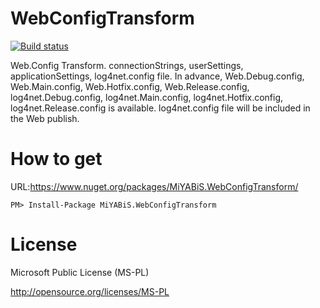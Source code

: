 # WebConfigTransform


[![Build status](https://ci.appveyor.com/api/projects/status/w4061acgsjxf4p1u?svg=true)](https://ci.appveyor.com/project/miyabis/webconfigtransform)


Web.Config Transform.
connectionStrings, userSettings, applicationSettings, log4net.config file.
In advance, Web.Debug.config, Web.Main.config, Web.Hotfix.config, Web.Release.config, 
log4net.Debug.config, log4net.Main.config, log4net.Hotfix.config, log4net.Release.config is available.
log4net.config file will be included in the Web publish.


How to get
==========

URL:https://www.nuget.org/packages/MiYABiS.WebConfigTransform/
```
PM> Install-Package MiYABiS.WebConfigTransform
```

License
=======

Microsoft Public License (MS-PL)

http://opensource.org/licenses/MS-PL
